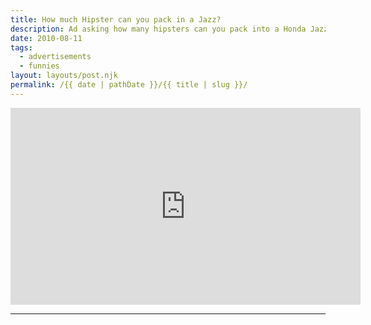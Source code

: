 ```yaml
---
title: How much Hipster can you pack in a Jazz?
description: Ad asking how many hipsters can you pack into a Honda Jazz.
date: 2010-08-11
tags: 
  - advertisements
  - funnies
layout: layouts/post.njk
permalink: /{{ date | pathDate }}/{{ title | slug }}/
---
```


<iframe class="youtube-video" width="560" height="315" src="https://www.youtube.com/embed/3PZzcslHOQY" title="YouTube video player" frameborder="0" allow="accelerometer; autoplay; clipboard-write; encrypted-media; gyroscope; picture-in-picture; web-share" allowfullscreen></iframe>

---
